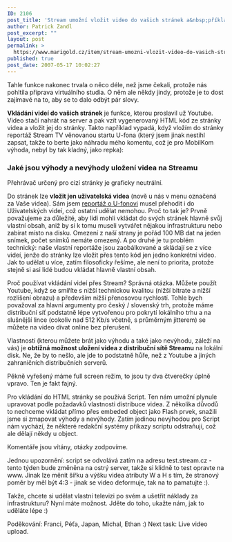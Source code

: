 ```yaml
---
ID: 2106
post_title: 'Stream umožní vložit video do vašich stránek a&nbsp;příklad U-fona'
author: Patrick Zandl
post_excerpt: ""
layout: post
permalink: >
  https://www.marigold.cz/item/stream-umozni-vlozit-video-do-vasich-stranek-a-priklad-u-fona
published: true
post_date: 2007-05-17 10:02:27
---
```

Tahle funkce nakonec trvala o něco déle, než jsme čekali, protože nás pohltila příprava virtuálního studia. O něm ale někdy jindy, protože je to dost zajímavé na to, aby se to dalo odbýt pár slovy. 

<strong>Vkládání videí do vašich stránek</strong> je funkce, kterou proslavil už Youtube. Video stačí nahrát na server a pak vzít vygenerovaný HTML kód ze stránky videa a vložit jej do stránky. Takto například vypadá, když vložím do stránky reportáž Stream TV věnovanou startu U-fona (který jsem jinak nestihl zapsat, takže to berte jako náhradu mého komentu, což je pro MobilKom výhoda, nebyl by tak kladný, jako repka):

<script src="http://www.stream.cz/include/3701?w=400&h=300"></script>

<h3>Jaké jsou výhody a nevýhody uložení videa na Streamu</h3>

Přehrávač určený pro cizí stránky je graficky neutrální.

Do stránek lze <strong>vložit jen uživatelská videa</strong> (nově u nás v menu označená za Vaše videa). Sám jsem <a href="http://www.stream.cz/clanek/928-u-fon-priletel-co-je-zac">reportáž o U-fonovi</a> musel přehodit i do Uživatelských videí, což ostatní udělat nemohou. Proč to tak je? Prvně považujeme za důležité, aby lidi mohli vkládat do svých stránek hlavně svůj vlastní obsah, aniž by si k tomu museli vytvářet nějakou infrastrukturu nebo zabírat místo na disku. Omezení z naší strany je pořád 100 MB dat na jeden snímek, počet snímků nemáte omezený. A po druhé je tu problém technický: naše vlastní reportáže jsou zaobálkované a skládají se z více videí, jenže do stránky lze vložit přes tento kód jen jedno konkrétní video. Jak to udělat u více, zatím filosoficky řešíme, ale není to priorita, protože stejně si asi lidé budou vkládat hlavně vlastní obsah. 

Proč používat vkládání videí přes Stream? Správná otázka. Můžete použít Youtube, když se smíříte s nižší technickou kvalitou (nižší bitrate a nižší rozlišení obrazu) a především nižší přenosovou rychlostí. Tohle bych považoval za hlavní argumenty pro český / slovenský trh, protože máme distribuční síť podstatně lépe vytvořenou pro pokrytí lokálního trhu a na slušnější lince (cokoliv nad 512 Kb/s včetně, s průměrným jitterem) se můžete na video dívat online bez přerušení. 

Vlastností (kterou můžete brát jako výhodu a také jako nevýhodu, záleží na vás) je <strong>obtížná možnost uložení videa z distribuční sítě Streamu</strong> na lokální disk. Ne, že by to nešlo, ale jde to podstatně hůře, než z Youtube a jiných zahraničních distribučních serverů. 

Pěkně vyřešený máme full screen režim, to jsou ty dva čtverečky úplně vpravo. Ten je fakt fajný.  

Pro vkládání do HTML stránky se používá Script. Ten nám umožní plynule upravovat podle požadavků vlastnosti distribuce videa. Z několika důvodů to nechceme vkládat přímo přes embeded object jako Flash prvek, snažili jsme si zmapovat výhody a nevýhody. Zatím jedinou nevýhodou pro Script nám vychází, že některé redakční systémy příkazy scriptu odstraňují, což ale dělají někdy u object. 

Komentáře jsou vítány, otázky zodpovíme. 

Jednou upozornění: script se odvolává zatím na adresu test.stream.cz - tento týden bude změněna na ostrý server, takže si klidně to test opravte na www. Jinak lze měnit šířku a výšku videa atributy W a H s tím, že stranový poměr by měl být 4:3 - jinak se video deformuje, tak na to pamatujte :). 

Takže, chcete si udělat vlastní televizi po svém a ušetřit náklady za infrastrukturu? Nyní máte možnost. Jděte do toho, ukažte nám, jak to uděláte lépe :)
 
Poděkování: Franci, Péťa, Japan, Michal, Ethan :)
Next task: Live video upload.